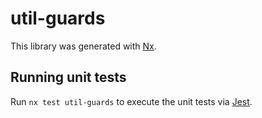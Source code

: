 # util-guards

This library was generated with [Nx](https://nx.dev).

## Running unit tests

Run `nx test util-guards` to execute the unit tests via [Jest](https://jestjs.io).
